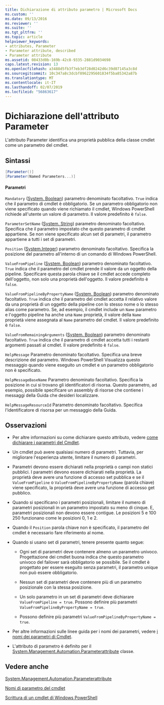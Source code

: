 ```yaml
---
title: Dichiarazione di attributo parametro | Microsoft Docs
ms.custom: ''
ms.date: 09/13/2016
ms.reviewer: ''
ms.suite: ''
ms.tgt_pltfrm: ''
ms.topic: article
helpviewer_keywords:
- attributes, Parameter
- Parameter attribute, described
- Parameter attribute
ms.assetid: 08433d0b-169b-42c8-9335-2881d9034698
caps.latest.revision: 13
ms.openlocfilehash: a3488d5fb3f7eb3df28d0242d6c39d07145a3c8d
ms.sourcegitcommit: 10c347a8c3dcbf8962295601834f5ba85342a87b
ms.translationtype: MT
ms.contentlocale: it-IT
ms.lasthandoff: 02/07/2019
ms.locfileid: "56863617"
---
```

# <a name="parameter-attribute-declaration"></a>Dichiarazione dell'attributo Parameter

L'attributo Parameter identifica una proprietà pubblica della classe cmdlet come un parametro del cmdlet.

## <a name="syntax"></a>Sintassi

```csharp
[Parameter()]
[Parameter(Named Parameters...)]
```

#### <a name="parameters"></a>Parametri

`Mandatory` ([System. Boolean](/dotnet/api/System.Boolean)) parametro denominato facoltativo. `True` indica che il parametro di cmdlet è obbligatorio. Se un parametro obbligatorio non viene specificato quando viene richiamato il cmdlet, Windows PowerShell richiede all'utente un valore di parametro. Il valore predefinito è `false`.

`ParameterSetName` ([System. String](/dotnet/api/System.String)) parametro denominato facoltativo. Specifica che il parametro impostato che questo parametro di cmdlet appartiene. Se non viene specificato alcun set di parametri, il parametro appartiene a tutti i set di parametri.

`Position` ([System.Integer](/dotnet/api/System.Integer)) parametro denominato facoltativo. Specifica la posizione del parametro all'interno di un comando di Windows PowerShell.

`ValueFromPipeline` ([System. Boolean](/dotnet/api/System.Boolean)) parametro denominato facoltativo. `True` indica che il parametro del cmdlet prende il valore da un oggetto della pipeline. Specificare questa parola chiave se il cmdlet accede completo dell'oggetto, non solo una proprietà dell'oggetto. Il valore predefinito è `false`.

`ValueFromPipelineByPropertyName` ([System. Boolean](/dotnet/api/System.Boolean)) parametro denominato facoltativo. `True` indica che il parametro del cmdlet accetta il relativo valore da una proprietà di un oggetto della pipeline con lo stesso nome o lo stesso alias come parametro. Se, ad esempio, il cmdlet include un `Name` parametro e l'oggetto pipeline ha anche una `Name` proprietà, il valore della `Name` proprietà viene assegnata al `Name` parametro del cmdlet. Il valore predefinito è `false`.

`ValueFromRemainingArguments` ([System. Boolean](/dotnet/api/System.Boolean)) parametro denominato facoltativo. `True` indica che il parametro di cmdlet accetta tutti i restanti argomenti passati al cmdlet. Il valore predefinito è `false`.

`HelpMessage` Parametro denominato facoltativo. Specifica una breve descrizione del parametro. Windows PowerShell Visualizza questo messaggio quando viene eseguito un cmdlet e un parametro obbligatorio non è specificato.

`HelpMessageBaseName` Parametro denominato facoltativo. Specifica la posizione in cui si trovano gli identificatori di risorsa. Questo parametro, ad esempio, possibile specificare un assembly di risorse che contiene i messaggi della Guida che desideri localizzare.

`HelpMessageResourceId` Parametro denominato facoltativo. Specifica l'identificatore di risorsa per un messaggio della Guida.

## <a name="remarks"></a>Osservazioni

- Per altre informazioni su come dichiarare questo attributo, vedere [come dichiarare i parametri del Cmdlet](./how-to-declare-cmdlet-parameters.md).

- Un cmdlet può avere qualsiasi numero di parametri. Tuttavia, per migliorare l'esperienza utente, limitare il numero di parametri.

- Parametri devono essere dichiarati nella proprietà o campi non statici pubblici. I parametri devono essere dichiarati nella proprietà. La proprietà deve avere una funzione di accesso set pubblica e se il `ValueFromPipeline` o `ValueFromPipelineByPropertyName` (parola chiave) viene specificato, la proprietà deve avere una funzione di accesso get pubblico.

- Quando si specificano i parametri posizionali, limitare il numero di parametri posizionali in un parametro impostato su meno di cinque. E, parametri posizionali non devono essere contigue. Le posizioni 5 e 100 250 funzionano come le posizioni 0, 1 e 2.

- Quando il `Position` parola chiave non è specificato, il parametro del cmdlet è necessario fare riferimento al nome.

- Quando si usano set di parametri, tenere presente quanto segue:

    - Ogni set di parametri deve contenere almeno un parametro univoco. Progettazione dei cmdlet buona indica che questo parametro univoco del failover sarà obbligatorio se possibile. Se il cmdlet è progettato per essere eseguito senza parametri, il parametro unique non può essere obbligatorio.

    - Nessun set di parametri deve contenere più di un parametro posizionale con la stessa posizione.

    - Un solo parametro in un set di parametri deve dichiarare `ValueFromPipeline = true`. Possono definire più parametri `ValueFromPipelineByPropertyName = true`.

    - Possono definire più parametri `ValueFromPipelineByPropertyName = true`.

- Per altre informazioni sulle linee guida per i nomi dei parametri, vedere [i nomi dei parametri di Cmdlet](standard-cmdlet-parameter-names-and-types.md).

- L'attributo di parametro è definito per il [System.Management.Automation.Parameterattribute](/dotnet/api/System.Management.Automation.ParameterAttribute) classe.

## <a name="see-also"></a>Vedere anche

[System.Management.Automation.Parameterattribute](/dotnet/api/System.Management.Automation.ParameterAttribute)

[Nomi di parametro del cmdlet](standard-cmdlet-parameter-names-and-types.md)

[Scrittura di un cmdlet di Windows PowerShell](./writing-a-windows-powershell-cmdlet.md)
